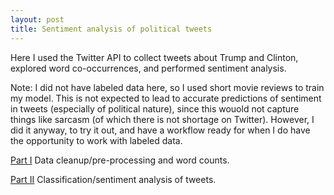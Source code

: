 ```yaml
---
layout: post
title: Sentiment analysis of political tweets
--- 
```


Here I used the Twitter API to collect tweets about Trump and Clinton, explored word co-occurrences, and performed sentiment analysis. 

Note: I did not have labeled data here, so I used short movie reviews to train my model. This is not expected to lead to accurate predictions of sentiment in tweets (especially of political nature), since this wouold not capture things like sarcasm (of which there is not shortage on Twitter). However, I did it anyway, to try it out, and have a workflow ready for when I do have the opportunity to work with labeled data.

[Part I](https://github.com/JoomiK/Trump_Clinton_Tweets/blob/master/Trump_Clinton_tweets.ipynb)
Data cleanup/pre-processing and word counts.

[Part II](https://github.com/JoomiK/Trump_Clinton_Tweets/blob/master/Trump_Clinton_Tweets_2.ipynb)
Classification/sentiment analysis of tweets.


